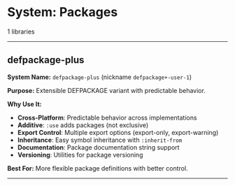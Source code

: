 # System: Packages

1 libraries

---

## defpackage-plus

**System Name:** `defpackage-plus` (nickname `defpackage+-user-1`)

**Purpose:** Extensible DEFPACKAGE variant with predictable behavior.

**Why Use It:**
- **Cross-Platform**: Predictable behavior across implementations
- **Additive**: `:use` adds packages (not exclusive)
- **Export Control**: Multiple export options (export-only, export-warning)
- **Inheritance**: Easy symbol inheritance with `:inherit-from`
- **Documentation**: Package documentation string support
- **Versioning**: Utilities for package versioning

**Best For:** More flexible package definitions with better control.

---


